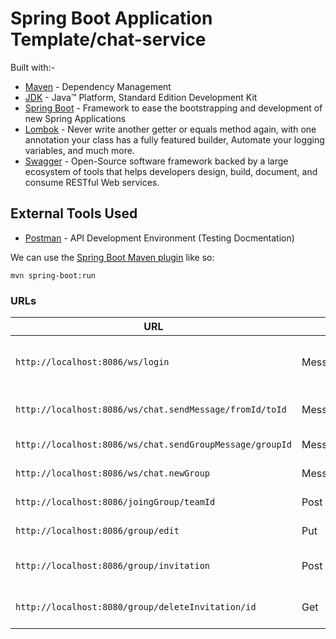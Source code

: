 # Spring Boot Application Template/chat-service

Built with:-

* 	[Maven](https://maven.apache.org/) - Dependency Management
* 	[JDK](http://www.oracle.com/technetwork/java/javase/downloads/jdk8-downloads-2133151.html) - Java™ Platform, Standard Edition Development Kit 
* 	[Spring Boot](https://spring.io/projects/spring-boot) - Framework to ease the bootstrapping and development of new Spring Applications
* 	[Lombok](https://projectlombok.org/) - Never write another getter or equals method again, with one annotation your class has a fully featured builder, Automate your logging variables, and much more.
* 	[Swagger](https://swagger.io/) - Open-Source software framework backed by a large ecosystem of tools that helps developers design, build, document, and consume RESTful Web services.
    
## External Tools Used

* [Postman](https://www.getpostman.com/) - API Development Environment (Testing Docmentation)


We can use the [Spring Boot Maven plugin](https://docs.spring.io/spring-boot/docs/current/reference/html/build-tool-plugins-maven-plugin.html) like so:

    mvn spring-boot:run
    
### URLs

|  URL |  Method | Remarks |
|----------|--------------|--------------|
|`http://localhost:8086/ws/login`                           | MessageMapping | returns groups,messages and files after user logins|
|`http://localhost:8086/ws/chat.sendMessage/fromId/toId`                       | MessageMapping |  Send message from user1 to user2|
|`http://localhost:8086/ws/chat.sendGroupMessage/groupId`                 | MessageMapping | Send group message|
|`http://localhost:8086/ws/chat.newGroup` | MessageMapping | Create a new group |
|`http://localhost:8086/joingGroup/teamId`                             | Post | User can join group|
|`http://localhost:8086/group/edit`                             | Put | Update groupDetails|
|`http://localhost:8086/group/invitation`                             | Post | when user is invited to the group |
|`http://localhost:8080/group/deleteInvitation/id`                             | Get | Delete invitation if it is rejected by user|





    
